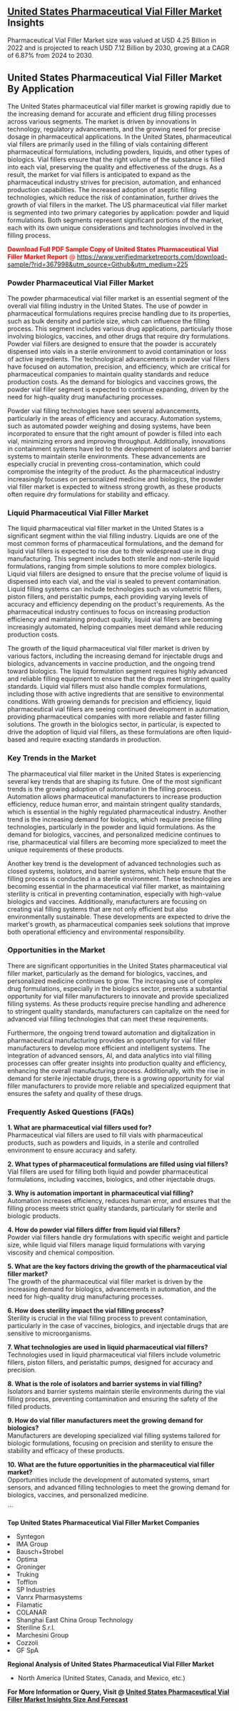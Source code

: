 <h2><a href="https://www.verifiedmarketreports.com/download-sample/?rid=367998&amp;utm_source=Github&amp;utm_medium=225" target="_blank">United States Pharmaceutical Vial Filler Market</a> Insights</h2><p>Pharmaceutical Vial Filler Market size was valued at USD 4.25 Billion in 2022 and is projected to reach USD 7.12 Billion by 2030, growing at a CAGR of 6.87% from 2024 to 2030.</p><p> <h2>United States Pharmaceutical Vial Filler Market By Application</h2> <p>The United States pharmaceutical vial filler market is growing rapidly due to the increasing demand for accurate and efficient drug filling processes across various segments. The market is driven by innovations in technology, regulatory advancements, and the growing need for precise dosage in pharmaceutical applications. In the United States, pharmaceutical vial fillers are primarily used in the filling of vials containing different pharmaceutical formulations, including powders, liquids, and other types of biologics. Vial fillers ensure that the right volume of the substance is filled into each vial, preserving the quality and effectiveness of the drugs. As a result, the market for vial fillers is anticipated to expand as the pharmaceutical industry strives for precision, automation, and enhanced production capabilities. The increased adoption of aseptic filling technologies, which reduce the risk of contamination, further drives the growth of vial fillers in the market. The US pharmaceutical vial filler market is segmented into two primary categories by application: powder and liquid formulations. Both segments represent significant portions of the market, each with its own unique considerations and technologies involved in the filling process.</p> <p><p><span class=""><span style="color: #ff0000;"><strong>Download Full PDF Sample Copy of United States Pharmaceutical Vial Filler Market Report</strong> @ </span><a href="https://www.verifiedmarketreports.com/download-sample/?rid=367998&amp;utm_source=Github&amp;utm_medium=225" target="_blank">https://www.verifiedmarketreports.com/download-sample/?rid=367998&amp;utm_source=Github&amp;utm_medium=225</a></span></p></p> <h3>Powder Pharmaceutical Vial Filler Market</h3> <p>The powder pharmaceutical vial filler market is an essential segment of the overall vial filling industry in the United States. The use of powder in pharmaceutical formulations requires precise handling due to its properties, such as bulk density and particle size, which can influence the filling process. This segment includes various drug applications, particularly those involving biologics, vaccines, and other drugs that require dry formulations. Powder vial fillers are designed to ensure that the powder is accurately dispensed into vials in a sterile environment to avoid contamination or loss of active ingredients. The technological advancements in powder vial fillers have focused on automation, precision, and efficiency, which are critical for pharmaceutical companies to maintain quality standards and reduce production costs. As the demand for biologics and vaccines grows, the powder vial filler segment is expected to continue expanding, driven by the need for high-quality drug manufacturing processes.</p> <p>Powder vial filling technologies have seen several advancements, particularly in the areas of efficiency and accuracy. Automation systems, such as automated powder weighing and dosing systems, have been incorporated to ensure that the right amount of powder is filled into each vial, minimizing errors and improving throughput. Additionally, innovations in containment systems have led to the development of isolators and barrier systems to maintain sterile environments. These advancements are especially crucial in preventing cross-contamination, which could compromise the integrity of the product. As the pharmaceutical industry increasingly focuses on personalized medicine and biologics, the powder vial filler market is expected to witness strong growth, as these products often require dry formulations for stability and efficacy.</p> <h3>Liquid Pharmaceutical Vial Filler Market</h3> <p>The liquid pharmaceutical vial filler market in the United States is a significant segment within the vial filling industry. Liquids are one of the most common forms of pharmaceutical formulations, and the demand for liquid vial fillers is expected to rise due to their widespread use in drug manufacturing. This segment includes both sterile and non-sterile liquid formulations, ranging from simple solutions to more complex biologics. Liquid vial fillers are designed to ensure that the precise volume of liquid is dispensed into each vial, and the vial is sealed to prevent contamination. Liquid filling systems can include technologies such as volumetric fillers, piston fillers, and peristaltic pumps, each providing varying levels of accuracy and efficiency depending on the product's requirements. As the pharmaceutical industry continues to focus on increasing production efficiency and maintaining product quality, liquid vial fillers are becoming increasingly automated, helping companies meet demand while reducing production costs.</p> <p>The growth of the liquid pharmaceutical vial filler market is driven by various factors, including the increasing demand for injectable drugs and biologics, advancements in vaccine production, and the ongoing trend toward biologics. The liquid formulation segment requires highly advanced and reliable filling equipment to ensure that the drugs meet stringent quality standards. Liquid vial fillers must also handle complex formulations, including those with active ingredients that are sensitive to environmental conditions. With growing demands for precision and efficiency, liquid pharmaceutical vial fillers are seeing continued development in automation, providing pharmaceutical companies with more reliable and faster filling solutions. The growth in the biologics sector, in particular, is expected to drive the adoption of liquid vial fillers, as these formulations are often liquid-based and require exacting standards in production.</p> <h3>Key Trends in the Market</h3> <p>The pharmaceutical vial filler market in the United States is experiencing several key trends that are shaping its future. One of the most significant trends is the growing adoption of automation in the filling process. Automation allows pharmaceutical manufacturers to increase production efficiency, reduce human error, and maintain stringent quality standards, which is essential in the highly regulated pharmaceutical industry. Another trend is the increasing demand for biologics, which require precise filling technologies, particularly in the powder and liquid formulations. As the demand for biologics, vaccines, and personalized medicine continues to rise, pharmaceutical vial fillers are becoming more specialized to meet the unique requirements of these products.</p> <p>Another key trend is the development of advanced technologies such as closed systems, isolators, and barrier systems, which help ensure that the filling process is conducted in a sterile environment. These technologies are becoming essential in the pharmaceutical vial filler market, as maintaining sterility is critical in preventing contamination, especially with high-value biologics and vaccines. Additionally, manufacturers are focusing on creating vial filling systems that are not only efficient but also environmentally sustainable. These developments are expected to drive the market's growth, as pharmaceutical companies seek solutions that improve both operational efficiency and environmental responsibility.</p> <h3>Opportunities in the Market</h3> <p>There are significant opportunities in the United States pharmaceutical vial filler market, particularly as the demand for biologics, vaccines, and personalized medicine continues to grow. The increasing use of complex drug formulations, especially in the biologics sector, presents a substantial opportunity for vial filler manufacturers to innovate and provide specialized filling systems. As these products require precise handling and adherence to stringent quality standards, manufacturers can capitalize on the need for advanced vial filling technologies that can meet these requirements.</p> <p>Furthermore, the ongoing trend toward automation and digitalization in pharmaceutical manufacturing provides an opportunity for vial filler manufacturers to develop more efficient and intelligent systems. The integration of advanced sensors, AI, and data analytics into vial filling processes can offer greater insights into production quality and efficiency, enhancing the overall manufacturing process. Additionally, with the rise in demand for sterile injectable drugs, there is a growing opportunity for vial filler manufacturers to provide more reliable and specialized equipment that ensures the safety and quality of these drugs.</p> <h3>Frequently Asked Questions (FAQs)</h3> <p><strong>1. What are pharmaceutical vial fillers used for?</strong><br> Pharmaceutical vial fillers are used to fill vials with pharmaceutical products, such as powders and liquids, in a sterile and controlled environment to ensure accuracy and safety.</p> <p><strong>2. What types of pharmaceutical formulations are filled using vial fillers?</strong><br> Vial fillers are used for filling both liquid and powder pharmaceutical formulations, including vaccines, biologics, and other injectable drugs.</p> <p><strong>3. Why is automation important in pharmaceutical vial filling?</strong><br> Automation increases efficiency, reduces human error, and ensures that the filling process meets strict quality standards, particularly for sterile and biologic products.</p> <p><strong>4. How do powder vial fillers differ from liquid vial fillers?</strong><br> Powder vial fillers handle dry formulations with specific weight and particle size, while liquid vial fillers manage liquid formulations with varying viscosity and chemical composition.</p> <p><strong>5. What are the key factors driving the growth of the pharmaceutical vial filler market?</strong><br> The growth of the pharmaceutical vial filler market is driven by the increasing demand for biologics, advancements in automation, and the need for high-quality drug manufacturing processes.</p> <p><strong>6. How does sterility impact the vial filling process?</strong><br> Sterility is crucial in the vial filling process to prevent contamination, particularly in the case of vaccines, biologics, and injectable drugs that are sensitive to microorganisms.</p> <p><strong>7. What technologies are used in liquid pharmaceutical vial fillers?</strong><br> Technologies used in liquid pharmaceutical vial fillers include volumetric fillers, piston fillers, and peristaltic pumps, designed for accuracy and precision.</p> <p><strong>8. What is the role of isolators and barrier systems in vial filling?</strong><br> Isolators and barrier systems maintain sterile environments during the vial filling process, preventing contamination and ensuring the safety of the filled products.</p> <p><strong>9. How do vial filler manufacturers meet the growing demand for biologics?</strong><br> Manufacturers are developing specialized vial filling systems tailored for biologic formulations, focusing on precision and sterility to ensure the stability and efficacy of these products.</p> <p><strong>10. What are the future opportunities in the pharmaceutical vial filler market?</strong><br> Opportunities include the development of automated systems, smart sensors, and advanced filling technologies to meet the growing demand for biologics, vaccines, and personalized medicine.</p> ```</p><p><strong>Top United States Pharmaceutical Vial Filler Market Companies</strong></p><div data-test-id=""><p><li>Syntegon</li><li> IMA Group</li><li> Bausch+Strobel</li><li> Optima</li><li> Groninger</li><li> Truking</li><li> Tofflon</li><li> SP Industries</li><li> Vanrx Pharmasystems</li><li> Filamatic</li><li> COLANAR</li><li> Shanghai East China Group Technology</li><li> Steriline S.r.l.</li><li> Marchesini Group</li><li> Cozzoli</li><li> GF SpA</li></p><div><strong>Regional Analysis of&nbsp;United States Pharmaceutical Vial Filler Market</strong></div><ul><li dir="ltr"><p dir="ltr">North America&nbsp;(United States, Canada, and Mexico, etc.)</p></li></ul><p><strong>For More Information or Query, Visit @&nbsp;</strong><strong><a href="https://www.verifiedmarketreports.com/product/pharmaceutical-vial-filler-market/?utm_source=Github&amp;utm_medium=225" target="_blank">United States Pharmaceutical Vial Filler Market Insights Size And Forecast</a></strong></p></div>
